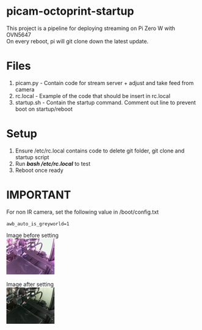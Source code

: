 # picam-octoprint-startup

This project is a pipeline for deploying streaming on Pi Zero W with OVN5647  
On every reboot, pi will git clone down the latest update.

Files  
======  
1) picam.py - Contain code for stream server + adjust and take feed from camera  
2) rc.local - Example of the code that should be insert in rc.local  
3) startup.sh - Contain the startup command. Comment out line to prevent boot on startup/reboot  

Setup  
======  
1) Ensure /etc/rc.local contains code to delete git folder, git clone and startup script  
2) Run ***bash /etc/rc.local*** to test  
3) Reboot once ready  

IMPORTANT  
======  
For non IR camera, set the following value in /boot/config.txt  

    awb_auto_is_greyworld=1  
  
Image before setting  
<img src="image/before.png" width="25%">  

Image after setting  
<img src="image/after.png" width="25%">  
